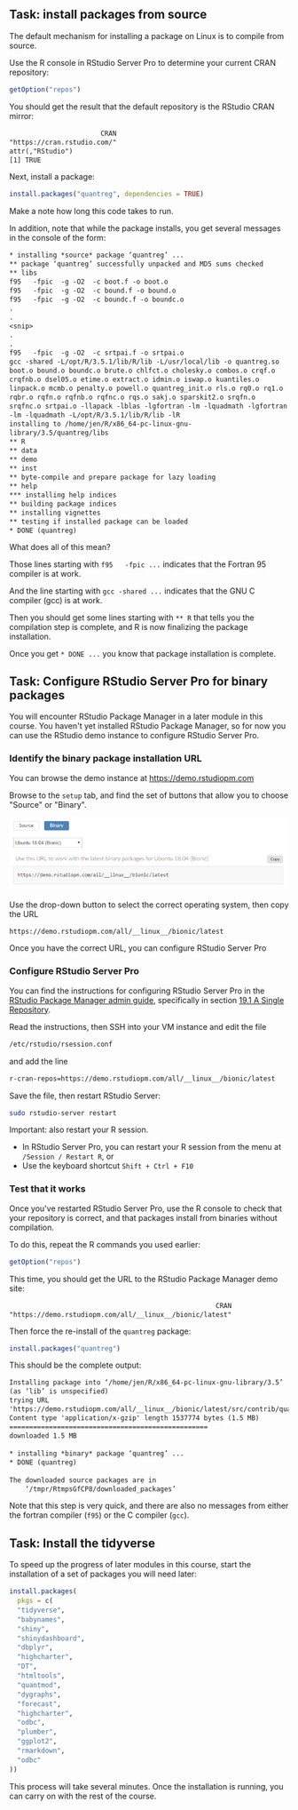 
## Task: install packages from source

The default mechanism for installing a package on Linux is to compile from source.

Use the R console in RStudio Server Pro to determine your current CRAN repository:

```r
getOption("repos")
```

You should get the result that the default repository is the RStudio CRAN mirror:

```
                       CRAN 
"https://cran.rstudio.com/" 
attr(,"RStudio")
[1] TRUE
```


Next, install a package:

```R
install.packages("quantreg", dependencies = TRUE)
```

Make a note how long this code takes to run.

In addition, note that while the package installs, you get several messages in the console of the form:

```
* installing *source* package ‘quantreg’ ...
** package ‘quantreg’ successfully unpacked and MD5 sums checked
** libs
f95   -fpic  -g -O2  -c boot.f -o boot.o
f95   -fpic  -g -O2  -c bound.f -o bound.o
f95   -fpic  -g -O2  -c boundc.f -o boundc.o
.
.
<snip>
.
.
f95   -fpic  -g -O2  -c srtpai.f -o srtpai.o
gcc -shared -L/opt/R/3.5.1/lib/R/lib -L/usr/local/lib -o quantreg.so boot.o bound.o boundc.o brute.o chlfct.o cholesky.o combos.o crqf.o crqfnb.o dsel05.o etime.o extract.o idmin.o iswap.o kuantiles.o linpack.o mcmb.o penalty.o powell.o quantreg_init.o rls.o rq0.o rq1.o rqbr.o rqfn.o rqfnb.o rqfnc.o rqs.o sakj.o sparskit2.o srqfn.o srqfnc.o srtpai.o -llapack -lblas -lgfortran -lm -lquadmath -lgfortran -lm -lquadmath -L/opt/R/3.5.1/lib/R/lib -lR
installing to /home/jen/R/x86_64-pc-linux-gnu-library/3.5/quantreg/libs
** R
** data
** demo
** inst
** byte-compile and prepare package for lazy loading
** help
*** installing help indices
** building package indices
** installing vignettes
** testing if installed package can be loaded
* DONE (quantreg)
```

What does all of this mean?

Those lines starting with `f95   -fpic ...` indicates that the Fortran 95 compiler is at work.

And the line starting with `gcc -shared ...` indicates that the GNU C compiler (gcc) is at work.

Then you should get some lines starting with `** R` that tells you the compilation step is complete, and R is now finalizing the package installation.

Once you get `* DONE ...` you know that package installation is complete.


## Task: Configure RStudio Server Pro for binary packages

You will encounter RStudio Package Manager in a later module in this course.  You haven't yet installed RStudio Package Manager, so for now you can use the RStudio demo instance to configure RStudio Server Pro.

### Identify the binary package installation URL

You can browse the demo instance at https://demo.rstudiopm.com

Browse to the `setup` tab, and find the set of buttons that allow you to choose "Source" or "Binary".

![image](assets/binary-packages.png)

Use the drop-down button to select the correct operating system, then copy the URL

```sh
https://demo.rstudiopm.com/all/__linux__/bionic/latest
```

Once you have the correct URL, you can configure RStudio Server Pro

### Configure RStudio Server Pro

You can find the instructions for configuring RStudio Server Pro in the [RStudio Package Manager admin guide](https://docs.rstudio.com/rspm/admin/), specifically in section [19.1 A Single Repository](https://docs.rstudio.com/rspm/admin/rstudio-server.html#a-single-repository).

Read the instructions, then SSH into your VM instance and edit the file

```sh
/etc/rstudio/rsession.conf
```

and add the line

```sh
r-cran-repos=https://demo.rstudiopm.com/all/__linux__/bionic/latest
```

Save the file, then restart RStudio Server:

```sh
sudo rstudio-server restart
```

Important: also restart your R session.

* In RStudio Server Pro, you can restart your R session from the menu at `/Session / Restart R`, or
* Use the keyboard shortcut `Shift + Ctrl + F10`

### Test that it works

Once you've restarted RStudio Server Pro, use the R console to check that your repository is correct, and that packages install from binaries without compilation.

To do this, repeat the R commands you used earlier:

```r
getOption("repos")
```

This time, you should get the URL to the RStudio Package Manager demo site:

```
                                                    CRAN 
"https://demo.rstudiopm.com/all/__linux__/bionic/latest" 
```

Then force the re-install of the `quantreg` package:

```r
install.packages("quantreg")
```

This should be the complete output:

```
Installing package into ‘/home/jen/R/x86_64-pc-linux-gnu-library/3.5’
(as ‘lib’ is unspecified)
trying URL 'https://demo.rstudiopm.com/all/__linux__/bionic/latest/src/contrib/quantreg_5.54.tar.gz'
Content type 'application/x-gzip' length 1537774 bytes (1.5 MB)
==================================================
downloaded 1.5 MB

* installing *binary* package ‘quantreg’ ...
* DONE (quantreg)

The downloaded source packages are in
	‘/tmpr/RtmpsGfCP8/downloaded_packages’
```


Note that this step is very quick, and there are also no messages from either the fortran compiler (`f95`) or the C compiler (`gcc`).


## Task: Install the tidyverse

To speed up the progress of later modules in this course, start the installation of a set of packages you will need later:

```R
install.packages(
  pkgs = c(
  "tidyverse",
  "babynames",
  "shiny",
  "shinydashboard",
  "dbplyr",
  "highcharter",
  "DT",
  "htmltools",
  "quantmod",
  "dygraphs",
  "forecast",
  "highcharter",
  "odbc",
  "plumber",
  "ggplot2",
  "rmarkdown", 
  "odbc"
))
```

This process will take several minutes.  Once the installation is running, you can carry on with the rest of the course.
